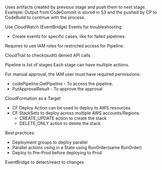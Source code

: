 Uses artifacts created by previous stage and push them to next stage.
Example: Output from CodeCommit is stored in S3 and the pushed by CP to CodeBuild to continue with the process.

Use CloudWatch (EventBridge) Events for troubleshooting
- Create events for specific cases, like for failed pipelines.

Requires to use IAM roles for restricted access for Pipeline.

CloudTrail to check(audit) denied API calls

Pipeline is list of stages
Each stage can have multiple actions.


For manual approval, the IAM user must have required permissions:
- codePipeline:GetPipeline - To access the pipeline.
- PutApprovalResult - To approve the approval

CloudFormation as a Target
- CF Deploy Action can be used to deploy to AWS resources.
- CF StackSets to deploy across multiple AWS accounts/Regions.
	- CREATE_UPDATE action to create the stack
	- DELETE_ONLY action to delete the stack

Best practices:
- Deployment groups to deploy parallel
- Parallel actions using in a State using RunOrder(same RunOrder)
- Deploy to Pre-Prod before deploying to Prod

EventBridge to detect/react to changes